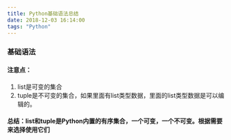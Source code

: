 ```yaml
---
title: Python基础语法总结
date: 2018-12-03 16:14:00
tags: "Python"
---
```


### 基础语法

#### 注意点：

1. list是可变的集合
2. tuple是不可变的集合，如果里面有list类型数据，里面的list类型数据是可以编辑的。
#### 总结：list和tuple是Python内置的有序集合，一个可变，一个不可变。根据需要来选择使用它们

